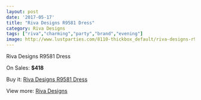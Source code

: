 ```yaml
---
layout: post
date: '2017-05-17'
title: "Riva Designs R9581 Dress"
category: Riva Designs
tags: ["riva","charming","party","brand","evening"]
image: http://www.lustparties.com/8110-thickbox_default/riva-designs-r9581-dress.jpg
---
```

Riva Designs R9581 Dress

On Sales: **$418**
<a href="https://www.lustparties.com/en/riva-designs/2717-riva-designs-r9581-dress.html"><amp-img layout="responsive" width="600" height="600" src="//www.lustparties.com/8110-thickbox_default/riva-designs-r9581-dress.jpg" alt="Riva Designs R9581 Dress 0" /></a>
<a href="https://www.lustparties.com/en/riva-designs/2717-riva-designs-r9581-dress.html"><amp-img layout="responsive" width="600" height="600" src="//www.lustparties.com/8111-thickbox_default/riva-designs-r9581-dress.jpg" alt="Riva Designs R9581 Dress 1" /></a>

Buy it: [Riva Designs R9581 Dress](https://www.lustparties.com/en/riva-designs/2717-riva-designs-r9581-dress.html "Riva Designs R9581 Dress")

View more: [Riva Designs](https://www.lustparties.com/en/6-riva-designs "Riva Designs")